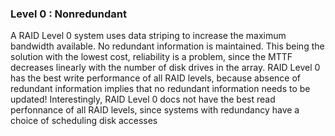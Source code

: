 ### Level 0 : Nonredundant 
A RAID Level 0 system uses data striping to increase the maximum bandwidth
available. No redundant information is maintained. This being the solution
with the lowest cost, reliability is a problem, since the MTTF decreases linearly
with the number of disk drives in the array. RAID Level 0 has the best write
performance of all RAID levels, because absence of redundant information implies that no redundant information needs to be updated! Interestingly, RAID
Level 0 docs not have the best read perfonnance of all RAID levels, since systems with redundancy have a choice of scheduling disk accesses